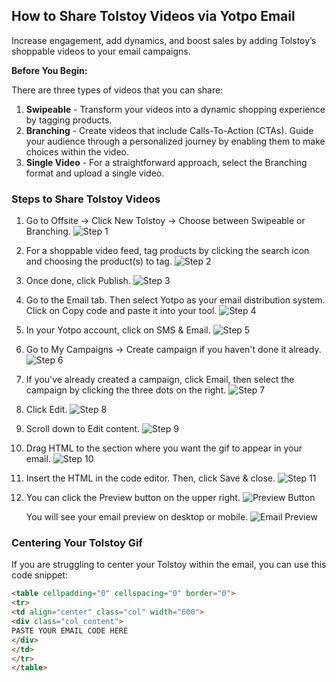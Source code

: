 ## How to Share Tolstoy Videos via Yotpo Email

Increase engagement, add dynamics, and boost sales by adding Tolstoy’s shoppable videos to your email campaigns.

**Before You Begin:**

There are three types of videos that you can share:
1. **Swipeable** - Transform your videos into a dynamic shopping experience by tagging products.
2. **Branching** - Create videos that include Calls-To-Action (CTAs). Guide your audience through a personalized journey by enabling them to make choices within the video.
3. **Single Video** - For a straightforward approach, select the Branching format and upload a single video.

### Steps to Share Tolstoy Videos

1. Go to Offsite -> Click New Tolstoy -> Choose between Swipeable or Branching.
   ![Step 1](https://downloads.intercomcdn.com/i/o/979221906/8bab7ac578036bf6c22ff97d/image.png)

2. For a shoppable video feed, tag products by clicking the search icon and choosing the product(s) to tag.
   ![Step 2](https://downloads.intercomcdn.com/i/o/979329414/8986c0f7593c41df2134aafe/image.png)

3. Once done, click Publish.
   ![Step 3](https://downloads.intercomcdn.com/i/o/979333315/3196d349f2e9703f15219dab/image.png)

4. Go to the Email tab. Then select Yotpo as your email distribution system. Click on Copy code and paste it into your tool.
   ![Step 4](https://downloads.intercomcdn.com/i/o/979251943/b829bbe44c041194e8c2b1ad/image.png)

5. In your Yotpo account, click on SMS & Email.
   ![Step 5](https://downloads.intercomcdn.com/i/o/979253617/b3347399eb96bbbca1026dd1/image.png)

6. Go to My Campaigns -> Create campaign if you haven't done it already.
   ![Step 6](https://downloads.intercomcdn.com/i/o/979255191/cbf08dd89d09af827ea64cd6/image.png)

7. If you've already created a campaign, click Email, then select the campaign by clicking the three dots on the right.
   ![Step 7](https://downloads.intercomcdn.com/i/o/979258198/545200882b9ebe2683a515fb/image.png)

8. Click Edit.
   ![Step 8](https://downloads.intercomcdn.com/i/o/979259632/06b0f72f8e61c36699d0edd2/image.png)

9. Scroll down to Edit content.
   ![Step 9](https://downloads.intercomcdn.com/i/o/979260950/0d606a5de025a9b52a75b15c/image.png)

10. Drag HTML to the section where you want the gif to appear in your email.
    ![Step 10](https://downloads.intercomcdn.com/i/o/979263002/051514291ca65b55453871e1/image.png)

11. Insert the HTML in the code editor. Then, click Save & close.
    ![Step 11](https://downloads.intercomcdn.com/i/o/979263631/7f009c7eacc157624606e1e1/image.png)

12. You can click the Preview button on the upper right.
    ![Preview Button](https://downloads.intercomcdn.com/i/o/979266492/e344c00c48da4e40d5fb5828/image.png)

    You will see your email preview on desktop or mobile.
    ![Email Preview](https://downloads.intercomcdn.com/i/o/979267569/7ed5fb9ce4601016eb97bf94/image.png)

### Centering Your Tolstoy Gif

If you are struggling to center your Tolstoy within the email, you can use this code snippet:

```html
<table cellpadding="0" cellspacing="0" border="0">
<tr>
<td align="center" class="col" width="600">
<div class="col_content">
PASTE YOUR EMAIL CODE HERE
</div>
</td>
</tr>
</table>
